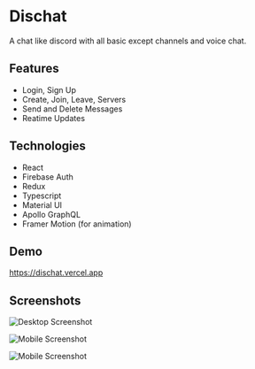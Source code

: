 # Dischat

A chat like discord with all basic except channels and voice chat.

## Features

- Login, Sign Up
- Create, Join, Leave, Servers
- Send and Delete Messages
- Reatime Updates

## Technologies

- React
- Firebase Auth
- Redux
- Typescript
- Material UI
- Apollo GraphQL
- Framer Motion (for animation)

## Demo

https://dischat.vercel.app

## Screenshots

![Desktop Screenshot](https://user-images.githubusercontent.com/74972526/141690338-41f7a2f1-12b8-4e33-8863-c0328dddb39a.png)

![Mobile Screenshot](https://user-images.githubusercontent.com/74972526/141690286-31f966ee-0117-4936-a658-3d72a34929e9.jpg)

![Mobile Screenshot](https://user-images.githubusercontent.com/74972526/141690301-07afab8a-9f0d-41ac-87e8-c5461c603457.jpg)
